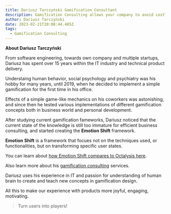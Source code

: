 ```yaml
---
title: Dariusz Tarczyński Gamification Consultant
description: Gamification Consulting allows your company to avoid costly mistakes while trying to improve user engagement. Dariusz is an experienced consultant with experience in IT industry
author: Dariusz Tarczyński
date: 2023-02-21T20:08:44.485Z
tags:
  - Gamification Consulting
---
```

**About Dariusz Tarczyński**

From software engineering, towards own company and multiple startups, Dariusz has spent over 15 years within the IT industry and technical product delivery.

Understaing human behavior, social psychology and psychiatry was his hobby for many years, until 2019, when he decided to implement a simple gamification for the first time in his office.

Effects of a simple game-like mechanics on his coworkers was astonishing, and since then he tested various implementations of different gamification concepts both in business world and personal development.

After studying current gamification fameworks, Dariusz noticed that the current state of the knowledge is still too immature for efficient business consulting, and started creating the **Emotion Shift** framework.

**Emotion Shift** is a framework that focues not on the techniques used, or functionalities, but on transforming specific user states.

You can learn about [how Emotion Shift compares to Octalysis here](/octalysis-vs-emotion-shift-framework.html).


Also learn more about his [gamification consulting](/gamification-consulting.html) services.


Dariusz uses his experience in IT and passion for understanding of human brain to create and teach new concepts in gamification design.

All this to make our experience with products more joyful, engaging, motivating.

> Turn users into players!